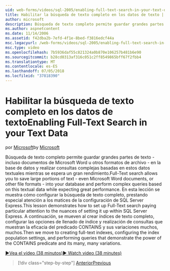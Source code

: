 ```yaml
---
uid: web-forms/videos/sql-2005/enabling-full-text-search-in-your-text-data
title: Habilitar la búsqueda de texto completo en los datos de texto | Microsoft Docs
author: microsoft
description: Búsqueda de texto completo permite guardar grandes partes de texto - incluso documentos de Microsoft Word u otros formatos de archivo - en la base de datos y realizar complejas qu....
ms.author: aspnetcontent
ms.date: 11/14/2006
ms.assetid: f42dba2b-7efd-4f1e-8bed-f3816edcf44a
msc.legacyurl: /web-forms/videos/sql-2005/enabling-full-text-search-in-your-text-data
msc.type: video
ms.openlocfilehash: 7b5936daf55c821324a0b870e106257b481b6e90
ms.sourcegitcommit: b28cd0313af316c051c2ff8549865bff67f2fbb4
ms.translationtype: MT
ms.contentlocale: es-ES
ms.lasthandoff: 07/05/2018
ms.locfileid: "37818390"
---
```

<a name="enabling-full-text-search-in-your-text-data"></a><span data-ttu-id="eb493-103">Habilitar la búsqueda de texto completo en los datos de texto</span><span class="sxs-lookup"><span data-stu-id="eb493-103">Enabling Full-Text Search in your Text Data</span></span>
====================
<span data-ttu-id="eb493-104">por [Microsoft](https://github.com/microsoft)</span><span class="sxs-lookup"><span data-stu-id="eb493-104">by [Microsoft](https://github.com/microsoft)</span></span>

<span data-ttu-id="eb493-105">Búsqueda de texto completo permite guardar grandes partes de texto - incluso documentos de Microsoft Word u otros formatos de archivo - en la base de datos y realizar consultas complejas basadas en estos datos textuales mientras se espera un gran rendimiento.</span><span class="sxs-lookup"><span data-stu-id="eb493-105">Full-Text search allows you to save large portions of text - even Microsoft Word documents, or other file formats - into your database and perform complex queries based on this textual data while expecting great performance.</span></span> <span data-ttu-id="eb493-106">En esta lección se muestra cómo configurar la búsqueda de texto completo, prestando especial atención a los matices de la configuración de SQL Server Express.</span><span class="sxs-lookup"><span data-stu-id="eb493-106">This lesson demonstrates how to set up Full-Text search paying particular attention to the nuances of setting it up within SQL Server Express.</span></span> <span data-ttu-id="eb493-107">A continuación, se mueven al crear índices de texto completo, configurar las opciones de llenado de índice y realización de consultas que muestran la eficacia del predicado CONTAINS y sus variaciones muchos, muchos.</span><span class="sxs-lookup"><span data-stu-id="eb493-107">Then we move to creating full-text indexes, configuring the index population settings, and performing queries that demonstrate the power of the CONTAINS predicate and its many, many variations.</span></span>

[<span data-ttu-id="eb493-108">&#9654;Vea el vídeo (38 minutos)</span><span class="sxs-lookup"><span data-stu-id="eb493-108">&#9654; Watch video (38 minutes)</span></span>](https://channel9.msdn.com/Blogs/ASP-NET-Site-Videos/enabling-full-text-search-in-your-text-data)

> [!div class="step-by-step"]
> [<span data-ttu-id="eb493-109">Anterior</span><span class="sxs-lookup"><span data-stu-id="eb493-109">Previous</span></span>](creating-and-using-stored-procedures.md)
